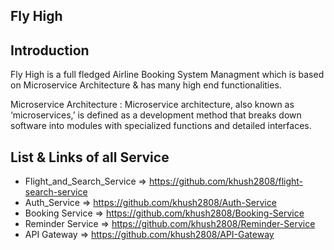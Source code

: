 ## Fly High

## Introduction

Fly High is a full fledged Airline Booking System Managment which is based on Microservice Architecture & has many high end functionalities.

Microservice Architecture : Microservice architecture, also known as ‘microservices,’ is defined as a development method that breaks down software into modules with specialized functions and detailed interfaces.

## List & Links of all Service

- Flight_and_Search_Service => https://github.com/khush2808/flight-search-service
- Auth_Service => https://github.com/khush2808/Auth-Service
- Booking Service => https://github.com/khush2808/Booking-Service
- Reminder Service => https://github.com/khush2808/Reminder-Service
- API Gateway => https://github.com/khush2808/API-Gateway
